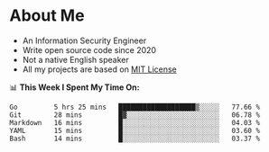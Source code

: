 # About Me

- An Information Security Engineer
- Write open source code since 2020
- Not a native English speaker
- All my projects are based on [MIT License](https://opensource.org/licenses/MIT)

📊 **This Week I Spent My Time On:**
<!--START_SECTION:waka-->
```text
Go         5 hrs 25 mins   ███████████████████▒░░░░░   77.66 % 
Git        28 mins         █▓░░░░░░░░░░░░░░░░░░░░░░░   06.78 % 
Markdown   16 mins         █░░░░░░░░░░░░░░░░░░░░░░░░   04.03 % 
YAML       15 mins         █░░░░░░░░░░░░░░░░░░░░░░░░   03.60 % 
Bash       14 mins         █░░░░░░░░░░░░░░░░░░░░░░░░   03.37 % 
```
<!--END_SECTION:waka-->

